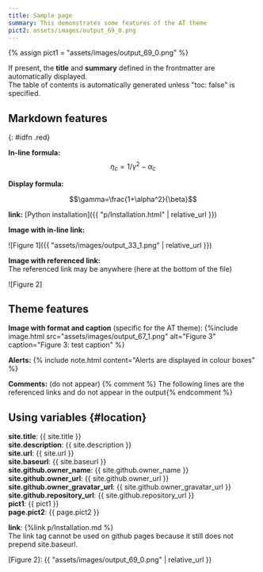 ```yaml
---
title: Sample page
summary: This demonstrates some features of the AT theme
pict2: assets/images/output_69_0.png
---
```

{% assign pict1 = "assets/images/output_69_0.png" %}

If present, the **title** and **summary** defined in the frontmatter are automatically
displayed.\
The table of contents is automatically generated unless "toc: false" is specified.

## Markdown features
{: #idfn .red}

**In-line formula:** $$\eta_c = 1/\gamma^2 - \alpha_c$$

**Display formula:**

$$\gamma=\frac{1+\alpha^2}{\beta}$$

**link:**
[Python installation]({{ "p/Installation.html" | relative_url }})

**Image with in-line link:**

![Figure 1]({{ "assets/images/output_33_1.png" | relative_url }})

**Image with referenced link:**\
The referenced link may be anywhere (here at the bottom of the file)

![Figure 2]

## Theme features

**Image with format and caption** (specific for the AT theme):
{%include image.html src="assets/images/output_67_1.png"
alt="Figure 3" caption="Figure 3: test caption" %}

**Alerts:**
{% include note.html content="Alerts are displayed in colour boxes" %}

**Comments:** (do not appear)
{% comment %} The following lines are the referenced links
and do not appear in the output{% endcomment %}

## Using variables {#location}

**site.title**: {{ site.title }}\
**site.description**: {{ site.description }}\
**site.url**: {{ site.url }}\
**site.baseurl**: {{ site.baseurl }}\
**site.github.owner_name**: {{ site.github.owner_name }}\
**site.github.owner_url**: {{ site.github.owner_url }}\
**site.github.owner_gravatar_url**: {{ site.github.owner_gravatar_url }}\
**site.github.repository_url**: {{ site.github.repository_url }}\
**pict1**: {{ pict1 }}\
**page.pict2**: {{ page.pict2 }}

**link**: {%link p/Installation.md %}\
The link tag cannot be used on github pages because it still does not prepend
site.baseurl.

[Figure 2]: {{ "assets/images/output_69_0.png" | relative_url }}